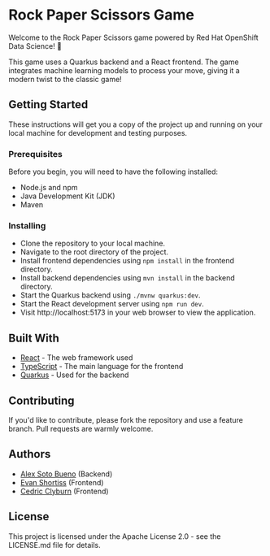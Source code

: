 # Rock Paper Scissors Game

Welcome to the Rock Paper Scissors game powered by Red Hat OpenShift Data Science! :rocket:

This game uses a Quarkus backend and a React frontend. The game integrates machine learning models to process your move, giving it a modern twist to the classic game! 

## Getting Started

These instructions will get you a copy of the project up and running on your local machine for development and testing purposes.

### Prerequisites

Before you begin, you will need to have the following installed:

- Node.js and npm
- Java Development Kit (JDK)
- Maven

### Installing

- Clone the repository to your local machine.
- Navigate to the root directory of the project.
- Install frontend dependencies using `npm install` in the frontend directory.
- Install backend dependencies using `mvn install` in the backend directory.
- Start the Quarkus backend using `./mvnw quarkus:dev`.
- Start the React development server using `npm run dev`.
- Visit http://localhost:5173 in your web browser to view the application.

## Built With

- [React](https://react.dev) - The web framework used
- [TypeScript](https://www.typescriptlang.org) - The main language for the frontend
- [Quarkus](https://quarkus.io) - Used for the backend

## Contributing

If you'd like to contribute, please fork the repository and use a feature branch. Pull requests are warmly welcome.

## Authors

- [Alex Soto Bueno](https://twitter.com/alexsotob) (Backend)
- [Evan Shortiss](https://twitter.com/evanshortiss) (Frontend)
- [Cedric Clyburn](https://twitter.com/cedricclyburn) (Frontend)

## License

This project is licensed under the Apache License 2.0 - see the LICENSE.md file for details.
